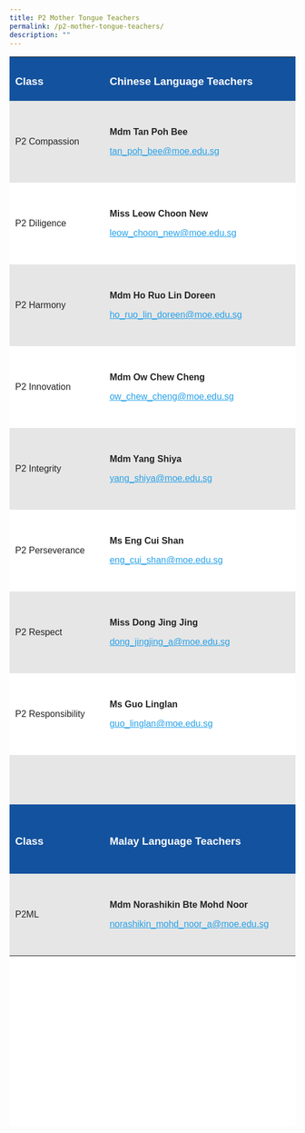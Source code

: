 ```yaml
---
title: P2 Mother Tongue Teachers
permalink: /p2-mother-tongue-teachers/
description: ""
---
```

<table style="box-sizing: inherit; border-collapse: collapse; border-spacing: 0px; max-width: 100%; color: rgb(34, 34, 34); font-family: &quot;Source Sans Pro&quot;, sans-serif; font-size: 16px; font-style: normal; font-variant-ligatures: normal; font-variant-caps: normal; font-weight: 400; letter-spacing: normal; orphans: 2; text-align: start; text-transform: none; white-space: normal; widows: 2; word-spacing: 0px; -webkit-text-stroke-width: 0px; background-color: rgb(255, 255, 255); text-decoration-thickness: initial; text-decoration-style: initial; text-decoration-color: initial; width: 633.775px; height: 1882px;"><tbody style="box-sizing: inherit;"><tr style="box-sizing: inherit; background: rgb(19, 82, 158); height: 23px;"><td style="box-sizing: inherit; padding: 5px 10px; width: 241.75px; height: 23px;"><h3 style="box-sizing: inherit; font-family: &quot;Source Sans Pro&quot;, sans-serif; text-transform: none;"><span style="box-sizing: inherit; color: rgb(255, 255, 255);">Class</span></h3></td><td style="box-sizing: inherit; padding: 5px 10px; width: 392.025px; height: 23px;"><h3 style="box-sizing: inherit; font-family: &quot;Source Sans Pro&quot;, sans-serif; text-transform: none;"><span style="box-sizing: inherit; color: rgb(255, 255, 255);">Chinese Language Teachers</span></h3></td></tr><tr style="box-sizing: inherit; background: rgb(230, 230, 230); height: 144px;"><td style="box-sizing: inherit; padding: 5px 10px; width: 241.75px; height: 144px;">P2 Compassion</td><td style="box-sizing: inherit; padding: 5px 10px; width: 392.025px; height: 144px;"><p style="box-sizing: inherit; font-size: 1em;"><strong style="box-sizing: inherit; font-weight: bold;">Mdm Tan Poh Bee</strong></p><p style="box-sizing: inherit; font-size: 1em;"><a href="mailto:tan_poh_bee@moe.edu.sg" style="box-sizing: inherit; background-color: transparent; transition: all 0.25s ease-in-out 0s; text-decoration: underline; color: rgb(37, 160, 232);">tan_poh_bee@moe.edu.sg</a></p></td></tr><tr style="box-sizing: inherit; background: rgb(255, 255, 255); height: 144px;"><td style="box-sizing: inherit; padding: 5px 10px; width: 241.75px; height: 144px;">P2 Diligence</td><td style="box-sizing: inherit; padding: 5px 10px; width: 392.025px; height: 144px;"><p style="box-sizing: inherit; font-size: 1em;"><strong style="box-sizing: inherit; font-weight: bold;">Miss Leow Choon New</strong></p><p style="box-sizing: inherit; font-size: 1em;"><a href="mailto:leow_choon_new@moe.edu.sg" style="box-sizing: inherit; background-color: transparent; transition: all 0.25s ease-in-out 0s; text-decoration: underline; color: rgb(37, 160, 232);">leow_choon_new@moe.edu.sg</a></p></td></tr><tr style="box-sizing: inherit; background: rgb(230, 230, 230); height: 144px;"><td style="box-sizing: inherit; padding: 5px 10px; width: 241.75px; height: 144px;">P2 Harmony</td><td style="box-sizing: inherit; padding: 5px 10px; width: 392.025px; height: 144px;"><p style="box-sizing: inherit; font-size: 1em;"><strong style="box-sizing: inherit; font-weight: bold;">Mdm Ho Ruo Lin Doreen</strong></p><p style="box-sizing: inherit; font-size: 1em;"><a href="mailto:ho_ruo_lin_doreen@moe.edu.sg" style="box-sizing: inherit; background-color: transparent; transition: all 0.25s ease-in-out 0s; text-decoration: underline; color: rgb(37, 160, 232);">ho_ruo_lin_doreen@moe.edu.sg</a></p></td></tr><tr style="box-sizing: inherit; background: rgb(255, 255, 255); height: 144px;"><td style="box-sizing: inherit; padding: 5px 10px; width: 241.75px; height: 144px;">P2 Innovation</td><td style="box-sizing: inherit; padding: 5px 10px; width: 392.025px; height: 144px;"><p style="box-sizing: inherit; font-size: 1em;"><strong style="box-sizing: inherit; font-weight: bold;">Mdm Ow Chew Cheng</strong></p><p style="box-sizing: inherit; font-size: 1em;"><a href="mailto:ow_chew_cheng@moe.edu.sg" style="box-sizing: inherit; background-color: transparent; transition: all 0.25s ease-in-out 0s; text-decoration: underline; color: rgb(37, 160, 232);">ow_chew_cheng@moe.edu.sg</a></p></td></tr><tr style="box-sizing: inherit; background: rgb(230, 230, 230); height: 144px;"><td style="box-sizing: inherit; padding: 5px 10px; width: 241.75px; height: 144px;">P2 Integrity</td><td style="box-sizing: inherit; padding: 5px 10px; width: 392.025px; height: 144px;"><p style="box-sizing: inherit; font-size: 1em;"><strong style="box-sizing: inherit; font-weight: bold;">Mdm Yang Shiya</strong></p><p style="box-sizing: inherit; font-size: 1em;"><a href="mailto:yang_shiya@moe.edu.sg" style="box-sizing: inherit; background-color: transparent; transition: all 0.25s ease-in-out 0s; text-decoration: underline; color: rgb(37, 160, 232);">yang_shiya@moe.edu.sg</a></p></td></tr><tr style="box-sizing: inherit; background: rgb(255, 255, 255); height: 144px;"><td style="box-sizing: inherit; padding: 5px 10px; width: 241.75px; height: 144px;">P2 Perseverance</td><td style="box-sizing: inherit; padding: 5px 10px; width: 392.025px; height: 144px;"><p style="box-sizing: inherit; font-size: 1em;"><strong style="box-sizing: inherit; font-weight: bold;">Ms Eng Cui Shan</strong></p><p style="box-sizing: inherit; font-size: 1em;"><a href="mailto:eng_cui_shan@moe.edu.sg" style="box-sizing: inherit; background-color: transparent; transition: all 0.25s ease-in-out 0s; text-decoration: underline; color: rgb(37, 160, 232);">eng_cui_shan@moe.edu.sg</a></p></td></tr><tr style="box-sizing: inherit; background: rgb(230, 230, 230); height: 144px;"><td style="box-sizing: inherit; padding: 5px 10px; width: 241.75px; height: 144px;">P2 Respect</td><td style="box-sizing: inherit; padding: 5px 10px; width: 392.025px; height: 144px;"><p style="box-sizing: inherit; font-size: 1em;"><strong style="box-sizing: inherit; font-weight: bold;">Miss Dong Jing Jing</strong></p><p style="box-sizing: inherit; font-size: 1em;"><a href="mailto:dong_jingjing_a@moe.edu.sg" style="box-sizing: inherit; background-color: transparent; transition: all 0.25s ease-in-out 0s; text-decoration: underline; color: rgb(37, 160, 232);">dong_jingjing_a@moe.edu.sg</a></p></td></tr><tr style="box-sizing: inherit; background: rgb(255, 255, 255); height: 144px;"><td style="box-sizing: inherit; padding: 5px 10px; width: 241.75px; height: 144px;">P2 Responsibility</td><td style="box-sizing: inherit; padding: 5px 10px; width: 392.025px; height: 144px;"><p style="box-sizing: inherit; font-size: 1em;"><strong style="box-sizing: inherit; font-weight: bold;">Ms Guo Linglan</strong></p><p style="box-sizing: inherit; font-size: 1em;"><a href="mailto:dong_jingjing_a@moe.edu.sg" style="box-sizing: inherit; background-color: transparent; transition: all 0.25s ease-in-out 0s; text-decoration: underline; color: rgb(37, 160, 232);">guo_linglan@moe.edu.sg</a></p></td></tr><tr style="box-sizing: inherit; background: rgb(230, 230, 230); height: 87px;"><td style="box-sizing: inherit; padding: 5px 10px; width: 241.75px; height: 87px;">&nbsp;</td><td style="box-sizing: inherit; padding: 5px 10px; width: 392.025px; height: 87px;"><p style="box-sizing: inherit; font-size: 1em;"><strong style="box-sizing: inherit; font-weight: bold;">&nbsp;</strong></p></td></tr><tr style="box-sizing: inherit; background: rgb(19, 82, 158);"><td style="box-sizing: inherit; padding: 5px 10px; width: 241.75px; height: 122px;"><h3 style="box-sizing: inherit; font-family: &quot;Source Sans Pro&quot;, sans-serif; text-transform: none;"><span style="box-sizing: inherit; color: rgb(255, 255, 255);">Class</span></h3></td><td style="box-sizing: inherit; padding: 5px 10px; width: 392.025px; height: 122px;"><h3 style="box-sizing: inherit; font-family: &quot;Source Sans Pro&quot;, sans-serif; text-transform: none;"><span style="box-sizing: inherit; color: rgb(255, 255, 255);">Malay Language Teachers</span></h3></td></tr><tr style="box-sizing: inherit; background: rgb(230, 230, 230); height: 144px;"><td style="box-sizing: inherit; padding: 5px 10px; width: 241.75px; height: 144px;"><p style="box-sizing: inherit; font-size: 1em;">P2ML</p></td><td style="box-sizing: inherit; padding: 5px 10px; width: 392.025px; height: 144px;"><p style="box-sizing: inherit; font-size: 1em;"><strong style="box-sizing: inherit; font-weight: bold;">Mdm Norashikin Bte Mohd Noor</strong></p><p style="box-sizing: inherit; font-size: 1em;"><a href="mailto:norashikin_mohd_noor_a@moe.edu.sg" style="box-sizing: inherit; background-color: transparent; transition: all 0.25s ease-in-out 0s; text-decoration: underline; color: rgb(37, 160, 232);">norashikin_mohd_noor_a@moe.edu.sg</a></p></td></tr></tbody></table>